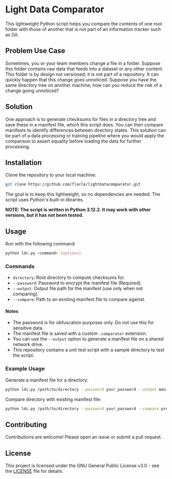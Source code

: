 # Light Data Comparator

This lightweight Python script helps you compare the contents of one root folder with those of another that is not part of an information tracker such as Git.

## Problem Use Case

Sometimes, you or your team members change a file in a folder. Suppose this folder contains raw data that feeds into a dataset or any other content. This folder is by design not versioned; it is not part of a repository. It can quickly happen that this change goes unnoticed. Suppose you have the same directory tree on another machine; how can you reduce the risk of a change going unnoticed?

## Solution

One approach is to generate checksums for files in a directory tree and save these in a manifest file, which this script does. You can then compare manifests to identify differences between directory states. This solution can be part of a data processing or training pipeline where you would apply the comparison to assert equality before loading the data for further processing.

## Installation

Clone the repository to your local machine:

```bash
git clone https://github.com/flacle/lightdatacomparator.git
```

The goal is to keep this lightweight, so no dependencies are needed. The script uses Python's built-in libraries.

**NOTE: The script is written in Python 3.12.2. It may work with other versions, but it has not been tested.**

## Usage

Run with the following command:

```bash
python ldc.py <command> [options]
```

### Commands

- `directory`: Root directory to compute checksums for.
- `--password`: Password to encrypt the manifest file (Required).
- `--output`: Output file path for the manifest (use only when not comparing).
- `--compare`: Path to an existing manifest file to compare against.

#### Notes

- The password is for obfuscation purposes only. Do not use this for sensitive data.
- The manifest file is saved with a custom `.comparator` extension.
- You can use the `--output` option to generate a manifest file on a shared network drive.
- This repository contains a unit test script with a sample directory to test the script.

### Example Usage

Generate a manifest file for a directory:

```bash
python ldc.py /path/to/directory --password your_password --output manifest_hash.comparator
```

Compare directory with existing manifest file:

```bash
python ldc.py /path/to/directory --password your_password --compare previous_manifest_hash.comparator
```

## Contributing

Contributions are welcome! Please open an issue or submit a pull request.

## License

This project is licensed under the GNU General Public License v3.0 - see the [LICENSE](LICENSE) file for details.
